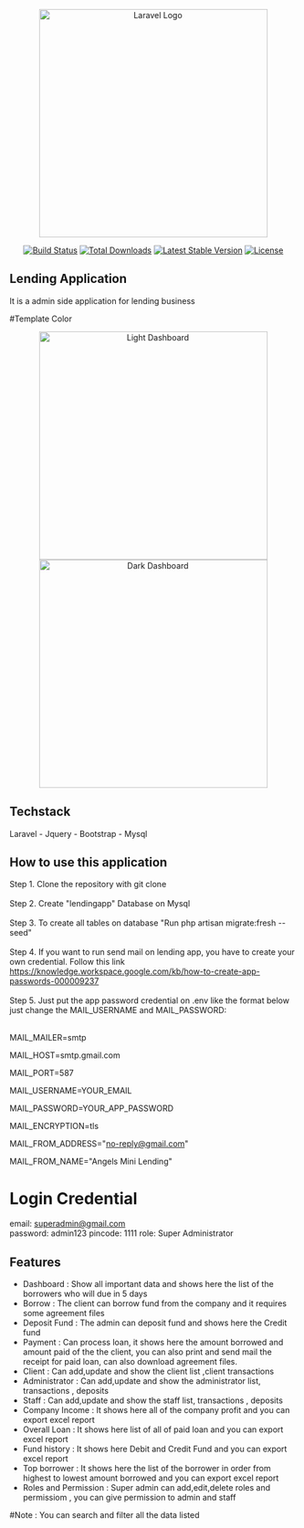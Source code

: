 <p align="center"><a href="https://laravel.com" target="_blank"><img src="https://raw.githubusercontent.com/laravel/art/master/logo-lockup/5%20SVG/2%20CMYK/1%20Full%20Color/laravel-logolockup-cmyk-red.svg" width="400" alt="Laravel Logo"></a></p>

<p align="center">
<a href="https://github.com/laravel/framework/actions"><img src="https://github.com/laravel/framework/workflows/tests/badge.svg" alt="Build Status"></a>
<a href="https://packagist.org/packages/laravel/framework"><img src="https://img.shields.io/packagist/dt/laravel/framework" alt="Total Downloads"></a>
<a href="https://packagist.org/packages/laravel/framework"><img src="https://img.shields.io/packagist/v/laravel/framework" alt="Latest Stable Version"></a>
<a href="https://packagist.org/packages/laravel/framework"><img src="https://img.shields.io/packagist/l/laravel/framework" alt="License"></a>
</p>

## Lending Application

It is a admin side application for lending business

#Template Color
<p align="center">
    <img src="https://github.com/mdimacusa/lendingapp-laravel-bootstrap-jquery/assets/58607617/1f731d70-8495-475e-a015-d802d1725c50" width="400" alt="Light Dashboard">
    <img src="https://github.com/mdimacusa/lendingapp-laravel-bootstrap-jquery/assets/58607617/98d7b52c-d99b-4794-b6c2-92af1dd77396" width="400" alt="Dark Dashboard">
</p>

## Techstack
Laravel - Jquery - Bootstrap - Mysql

## How to use this application
Step 1. Clone the repository with git clone<br><br>
Step 2. Create "lendingapp" Database on Mysql<br><br>
Step 3. To create all tables on database "Run php artisan migrate:fresh --seed"<br><br>
Step 4. If you want to run send mail on lending app, you have to create your own credential. Follow this link https://knowledge.workspace.google.com/kb/how-to-create-app-passwords-000009237<br><br>
Step 5. Just put the app password credential on .env like the format below just change the MAIL_USERNAME and MAIL_PASSWORD:<br><br>
    <p>MAIL_MAILER=smtp</p>
    <p>MAIL_HOST=smtp.gmail.com</p>
    <p>MAIL_PORT=587</p>
    <p>MAIL_USERNAME=YOUR_EMAIL</p>
    <p>MAIL_PASSWORD=YOUR_APP_PASSWORD</p>
    <p>MAIL_ENCRYPTION=tls</p>
    <p>MAIL_FROM_ADDRESS="no-reply@gmail.com"</p>
    <p>MAIL_FROM_NAME="Angels Mini Lending"</p>
    
# Login Credential    
email: superadmin@gmail.com<br>
password: admin123
pincode: 1111
role: Super Administrator


## Features

- Dashboard : Show all important data and shows here the list of the borrowers who will due in 5 days
- Borrow : The client can borrow fund from the company and it requires some agreement files
- Deposit Fund : The admin can deposit fund and shows here the Credit fund
- Payment : Can process loan, it shows here the amount borrowed and amount paid of the the client, you can also print and send mail the receipt for paid loan, can also download agreement files.
- Client : Can add,update and show the client list ,client transactions
- Administrator : Can add,update and show the administrator list, transactions , deposits
- Staff : Can add,update and show the staff list, transactions , deposits
- Company Income : It shows here all of the company profit and you can export excel report
- Overall Loan : It shows here list of all of paid loan and you can export excel report
- Fund history : It shows here Debit and Credit Fund and you can export excel report
- Top borrower : It shows here the list of the borrower in order from highest to lowest amount borrowed and you can export excel report
- Roles and Permission : Super admin can add,edit,delete roles and permissiom , you can give permission to admin and staff
  
#Note : You can search and filter all the data listed


